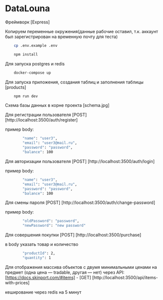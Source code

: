 # DataLouna

Фреймворк [Express]

Копируем переменные окружения(данные рабочие оставил, т.к. аккаунт был зарегистрирован на временную почту для теста)

```sh
	cp .env.example .env
```

```sh
	npm install
```

Для запуска postgres и redis

```sh
	docker-compose up
```

Для запуска приложения, создания таблиц и заполнения таблицы [products]

```sh
	npm run dev
```

Схема базы данных в корне проекта [schema.jpg]

Для регистрации пользователя [POST] [http://localhost:3500/auth/register]

пример body:

```sh
		"name": "user3",
		"email": "user3@mail.ru",
		"password": "password",
		"balance": 100
```

Для авторизации пользователя [POST] [http://localhost:3500/auth/login]

пример body:

```sh
		"name": "user3",
		"email": "user3@mail.ru",
		"password": "password",
		"balance": 100
```

Для смены пароля [POST] [http://localhost:3500/auth/change-password]

пример body:

```sh
		"oldPassword": "password",
		"newPassword": "new password"
```

Для совершения покупки [POST] [http://localhost:3500/purchase]

в body указать товар и количество

```sh
		"productId": 2,
		"quantity": 1
```

Для отображения массива объектов с двумя минимальными ценами на предмет (одна цена — tradable, другая — нет) через API: [https://docs.skinport.com/#items] - [GET] [http://localhost:3500/api/items-with-prices]

кеширование через redis на 5 минут
